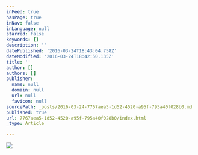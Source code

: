 ```yaml
---
inFeed: true
hasPage: true
inNav: false
inLanguage: null
starred: false
keywords: []
description: ''
datePublished: '2016-03-24T18:43:04.758Z'
dateModified: '2016-03-24T18:42:50.135Z'
title: ''
author: []
authors: []
publisher:
  name: null
  domain: null
  url: null
  favicon: null
sourcePath: _posts/2016-03-24-7767aea5-1d52-4520-a95f-795a40f028b0.md
published: true
url: 7767aea5-1d52-4520-a95f-795a40f028b0/index.html
_type: Article

---
```

![](https://the-grid-user-content.s3-us-west-2.amazonaws.com/e6a859bd-cc11-4a94-ae8f-b04ed5dc7a46.jpg)